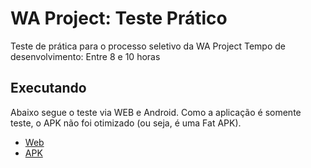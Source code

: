 # WA Project: Teste Prático

Teste de prática para o processo seletivo da WA Project
Tempo de desenvolvimento: Entre 8 e 10 horas

## Executando

Abaixo segue o teste via WEB e Android. Como a aplicação é somente teste, o APK não foi otimizado (ou seja, é uma Fat APK).

- [Web](https://project-test-505b9.web.app/#/)
- [APK]()

